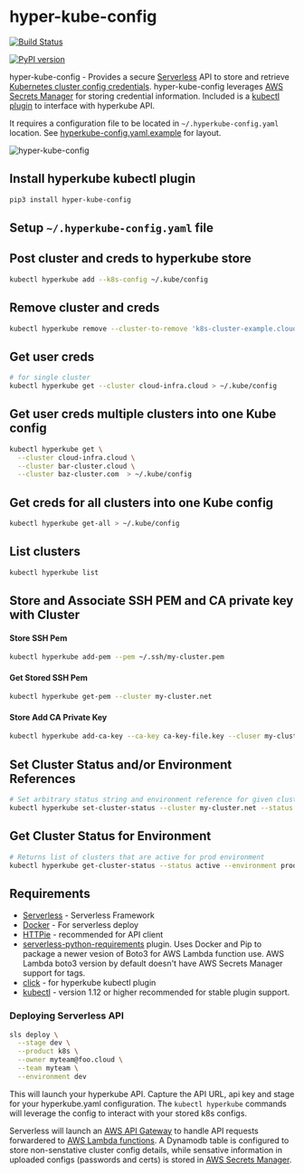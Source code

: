 # hyper-kube-config

[![Build Status](https://travis-ci.org/silvermullet/hyper-kube-config.svg?branch=master)](https://travis-ci.org/silvermullet/hyper-kube-config)

[![PyPI version](https://badge.fury.io/py/hyper-kube-config.svg)](https://badge.fury.io/py/hyper-kube-config)

hyper-kube-config - Provides a secure [Serverless](https://serverless.com/) API to store and retrieve [Kubernetes cluster config credentials](https://kubernetes.io/docs/tasks/access-application-cluster/configure-access-multiple-clusters/). hyper-kube-config leverages [AWS Secrets Manager](https://docs.aws.amazon.com/secretsmanager/index.html) for storing credential information. Included is a [kubectl plugin](https://kubernetes.io/docs/tasks/extend-kubectl/kubectl-plugins/) to interface with hyperkube API. 

It requires a configuration file to be located in `~/.hyperkube-config.yaml` location. See [hyperkube-config.yaml.example](hyperkube-config.yaml.example) for layout.

![hyper-kube-config](https://user-images.githubusercontent.com/538171/46702337-8edc2780-cbd7-11e8-8ba5-dbbe9916708a.png)



## Install hyperkube kubectl plugin

```bash
pip3 install hyper-kube-config 
```

## Setup `~/.hyperkube-config.yaml` file

## Post cluster and creds to hyperkube store
```bash
kubectl hyperkube add --k8s-config ~/.kube/config
```

## Remove cluster and creds
```bash
kubectl hyperkube remove --cluster-to-remove 'k8s-cluster-example.cloud' 
```

## Get user creds

```bash
# for single cluster
kubectl hyperkube get --cluster cloud-infra.cloud > ~/.kube/config
```

## Get user creds multiple clusters into one Kube config
```bash
kubectl hyperkube get \
  --cluster cloud-infra.cloud \
  --cluster bar-cluster.cloud \
  --cluster baz-cluster.com  > ~/.kube/config
```

## Get creds for all clusters into one Kube config
```bash
kubectl hyperkube get-all > ~/.kube/config
```

## List clusters

```bash
kubectl hyperkube list
```

## Store and Associate SSH PEM and CA private key with Cluster

#### Store SSH Pem

```bash
kubectl hyperkube add-pem --pem ~/.ssh/my-cluster.pem 
```

#### Get Stored SSH Pem

```bash
kubectl hyperkube get-pem --cluster my-cluster.net
```


#### Store Add CA Private Key

```bash
kubectl hyperkube add-ca-key --ca-key ca-key-file.key --cluser my-cluster.net
```

## Set Cluster Status and/or Environment References

```bash
# Set arbitrary status string and environment reference for given cluster
kubectl hyperkube set-cluster-status --cluster my-cluster.net --status active --environment stage
```

## Get Cluster Status for Environment

```bash
# Returns list of clusters that are active for prod environment
kubectl hyperkube get-cluster-status --status active --environment prod
```

## Requirements

* [Serverless](https://serverless.com/) - Serverless Framework
* [Docker](https://docker.com) - For serverless deploy
* [HTTPie](https://httpie.org/) - recommended for API client
* [serverless-python-requirements](https://www.npmjs.com/package/serverless-python-requirements) plugin. Uses Docker and Pip to package a newer vesion of Boto3 for AWS Lambda function use. AWS Lambda boto3 version by default doesn't have AWS Secrets Manager support for tags.
* [click](https://click.palletsprojects.com/en/7.x/) - for hyperkube kubectl plugin
* [kubectl](https://kubernetes.io/docs/tasks/tools/install-kubectl/) - version 1.12 or higher recommended for stable plugin support.

### Deploying Serverless API

```bash
sls deploy \
  --stage dev \
  --product k8s \
  --owner myteam@foo.cloud \
  --team myteam \
  --environment dev
```
This will launch your hyperkube API. Capture the API URL, api key and stage for your hyperkube.yaml configuration. The `kubectl hyperkube` commands will leverage the config to interact with your stored k8s configs.

Serverless will launch an [AWS API Gateway](https://docs.aws.amazon.com/apigateway/index.html) to handle API requests forwardered to [AWS Lambda functions](https://docs.aws.amazon.com/lambda/index.html#lang/en_us). A Dynamodb table is configured to store non-senstative cluster config details, while sensative information in uploaded configs (passwords and certs) is stored in [AWS Secrets Manager](https://docs.aws.amazon.com/secretsmanager/index.html).
